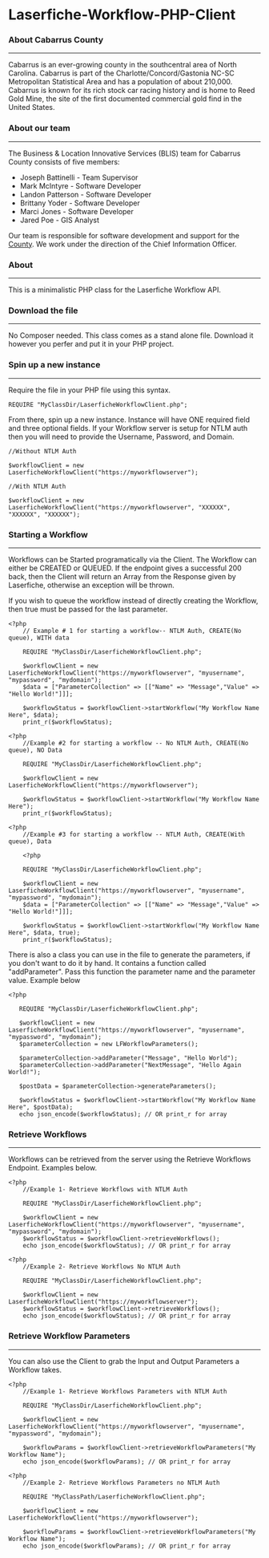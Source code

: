 # Laserfiche-Workflow-PHP-Client

### About Cabarrus County
---
Cabarrus is an ever-growing county in the southcentral area of North Carolina. Cabarrus is part of the Charlotte/Concord/Gastonia NC-SC Metropolitan Statistical Area and has a population of about 210,000. Cabarrus is known for its rich stock car racing history and is home to Reed Gold Mine, the site of the first documented commercial gold find in the United States.

### About our team
---
The Business & Location Innovative Services (BLIS) team for Cabarrus County consists of five members:

+ Joseph Battinelli - Team Supervisor
+ Mark McIntyre - Software Developer
+ Landon Patterson - Software Developer
+ Brittany Yoder - Software Developer
+ Marci Jones - Software Developer
+ Jared Poe - GIS Analyst

Our team is responsible for software development and support for the [County](https://www.cabarruscounty.us/departments/information-technology). We work under the direction of the Chief Information Officer.

### About
---
This is a minimalistic PHP class for the Laserfiche Workflow API.

### Download the file
---
No Composer needed. This class comes as a stand alone file. Download it however you perfer and put it in your PHP project.

### Spin up a new instance
---
Require the file in your PHP file using this syntax.

```
REQUIRE "MyClassDir/LaserficheWorkflowClient.php";
```
From there, spin up a new instance. Instance will have ONE required field and three optional fields. If your Workflow server is setup for NTLM auth then you will need to provide the Username, Password, and Domain.

```
//Without NTLM Auth

$workflowClient = new LaserficheWorkflowClient("https://myworkflowserver");

```

```
//With NTLM Auth

$workflowClient = new LaserficheWorkflowClient("https://myworkflowserver", "XXXXXX", "XXXXXX", "XXXXXX");
```

### Starting a Workflow
---
Workflows can be Started programatically via the Client. The Workflow can either be CREATED or QUEUED. If the endpoint gives a successful 200 back, then the Client will return an Array from the Response given by Laserfiche, otherwise an exception will be thrown. 

If you wish to queue the workflow instead of directly creating the Workflow, then true must be passed for the last parameter.

```
<?php
    // Example # 1 for starting a workflow-- NTLM Auth, CREATE(No queue), WITH data

    REQUIRE "MyClassDir/LaserficheWorkflowClient.php";

    $workflowClient = new LaserficheWorkflowClient("https://myworkflowserver", "myusername", "mypassword", "mydomain");
    $data = ["ParameterCollection" => [["Name" => "Message","Value" => "Hello World!"]]];

    $workflowStatus = $workflowClient->startWorkflow("My Workflow Name Here", $data);
    print_r($workflowStatus);
```

```
<?php
    //Example #2 for starting a workflow -- No NTLM Auth, CREATE(No queue), NO Data
    
    REQUIRE "MyClassDir/LaserficheWorkflowClient.php";

    $workflowClient = new LaserficheWorkflowClient("https://myworkflowserver");
    
    $workflowStatus = $workflowClient->startWorkflow("My Workflow Name Here");
    print_r($workflowStatus);
```

```
<?php
    //Example #3 for starting a workflow -- NTLM Auth, CREATE(With queue), Data
    
    <?php

    REQUIRE "MyClassDir/LaserficheWorkflowClient.php";

    $workflowClient = new LaserficheWorkflowClient("https://myworkflowserver", "myusername", "mypassword", "mydomain");
    $data = ["ParameterCollection" => [["Name" => "Message","Value" => "Hello World!"]]];

    $workflowStatus = $workflowClient->startWorkflow("My Workflow Name Here", $data, true);
    print_r($workflowStatus);
 ```
 
 There is also a class you can use in the file to generate the parameters, if you don't want to do it by hand. It contains a function called "addParameter". Pass this function the parameter name and the parameter value. Example below
 
 ```
 <?php

    REQUIRE "MyClassDir/LaserficheWorkflowClient.php";

    $workflowClient = new LaserficheWorkflowClient("https://myworkflowserver", "myusername", "mypassword", "mydomain");
    $parameterCollection = new LFWorkflowParameters();

    $parameterCollection->addParameter("Message", "Hello World");
    $parameterCollection->addParameter("NextMessage", "Hello Again World!");

    $postData = $parameterCollection->generateParameters();

    $workflowStatus = $workflowClient->startWorkflow("My Workflow Name Here", $postData);
    echo json_encode($workflowStatus); // OR print_r for array
```
 
### Retrieve Workflows
---
Workflows can be retrieved from the server using the Retrieve Workflows Endpoint. Examples below.

```
<?php
    //Example 1- Retrieve Workflows with NTLM Auth

    REQUIRE "MyClassDir/LaserficheWorkflowClient.php";

    $workflowClient = new LaserficheWorkflowClient("https://myworkflowserver", "myusername", "mypassword", "mydomain");
    $workflowStatus = $workflowClient->retrieveWorkflows();
    echo json_encode($workflowStatus); // OR print_r for array

```

```
<?php
    //Example 2- Retrieve Workflows No NTLM Auth

    REQUIRE "MyClassDir/LaserficheWorkflowClient.php";

    $workflowClient = new LaserficheWorkflowClient("https://myworkflowserver");
    $workflowStatus = $workflowClient->retrieveWorkflows();
    echo json_encode($workflowStatus); // OR print_r for array
```

### Retrieve Workflow Parameters
---

You can also use the Client to grab the Input and Output Parameters a Workflow takes.

```
<?php
    //Example 1- Retrieve Workflows Parameters with NTLM Auth
    
    REQUIRE "MyClassDir/LaserficheWorkflowClient.php";

    $workflowClient = new LaserficheWorkflowClient("https://myworkflowserver", "myusername", "mypassword", "mydomain");

    $workflowParams = $workflowClient->retrieveWorkflowParameters("My Workflow Name");
    echo json_encode($workflowParams); // OR print_r for array
```

```
<?php
    //Example 2- Retrieve Workflows Parameters no NTLM Auth
    
    REQUIRE "MyClassPath/LaserficheWorkflowClient.php";

    $workflowClient = new LaserficheWorkflowClient("https://myworkflowserver");

    $workflowParams = $workflowClient->retrieveWorkflowParameters("My Workflow Name");
    echo json_encode($workflowParams); // OR print_r for array
```
